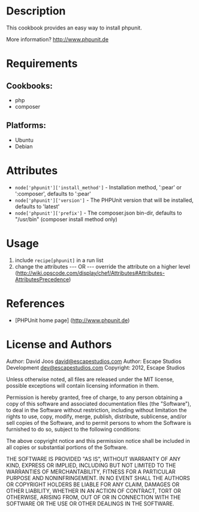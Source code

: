 Description
===========

This cookbook provides an easy way to install phpunit.

More information?
http://www.phpunit.de

Requirements
============

## Cookbooks:

* php
* composer

## Platforms:

* Ubuntu
* Debian

Attributes
==========

* `node['phpunit']['install_method']` - Installation method, ':pear' or ':composer', defaults to ':pear'
* `node['phpunit']['version']` - The PHPUnit version that will be installed, defaults to 'latest'
* `node['phpunit']['prefix']` - The composer.json bin-dir, defaults to "/usr/bin" (composer install method only)

Usage
=====

1) include `recipe[phpunit]` in a run list
2)
	change the attributes
	--- OR ---
	override the attribute on a higher level (http://wiki.opscode.com/display/chef/Attributes#Attributes-AttributesPrecedence)

References
==========

* [PHPUnit home page] (http://www.phpunit.de)

License and Authors
===================

Author: David Joos <david@escapestudios.com>
Author: Escape Studios Development <dev@escapestudios.com>
Copyright: 2012, Escape Studios

Unless otherwise noted, all files are released under the MIT license,
possible exceptions will contain licensing information in them.

Permission is hereby granted, free of charge, to any person obtaining a copy
of this software and associated documentation files (the "Software"), to deal
in the Software without restriction, including without limitation the rights
to use, copy, modify, merge, publish, distribute, sublicense, and/or sell
copies of the Software, and to permit persons to whom the Software is
furnished to do so, subject to the following conditions:

The above copyright notice and this permission notice shall be included in
all copies or substantial portions of the Software.

THE SOFTWARE IS PROVIDED "AS IS", WITHOUT WARRANTY OF ANY KIND, EXPRESS OR
IMPLIED, INCLUDING BUT NOT LIMITED TO THE WARRANTIES OF MERCHANTABILITY,
FITNESS FOR A PARTICULAR PURPOSE AND NONINFRINGEMENT. IN NO EVENT SHALL THE
AUTHORS OR COPYRIGHT HOLDERS BE LIABLE FOR ANY CLAIM, DAMAGES OR OTHER
LIABILITY, WHETHER IN AN ACTION OF CONTRACT, TORT OR OTHERWISE, ARISING FROM,
OUT OF OR IN CONNECTION WITH THE SOFTWARE OR THE USE OR OTHER DEALINGS IN
THE SOFTWARE.